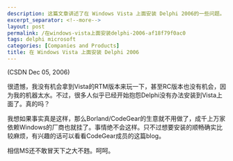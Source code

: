 ```yaml
---
description: 这篇文章讲述了在 Windows Vista 上面安装 Delphi 2006的一些问题。
excerpt_separator: <!--more-->
layout: post
permalink: /在windows-vista上面安装delphi-2006-af18f79f0ac0
tags: delphi microsoft
categories: [Companies and Products]
title: 在 Windows Vista 上面安装 Delphi 2006
---
```

(CSDN Dec 05, 2006)

很遗憾，我没有机会拿到Vista的RTM版本来玩一下，甚至RC版本也没有机会，因为我的机器太水。不过，很多人似乎已经开始抱怨Delphi没有办法安装到Vista上面了。真的吗？

我想如果事实真是这样，那么Borland/CodeGear的生意就不用做了，成千上万家依赖Windows的厂商也就挂了。事情绝不会这样。只不过想要安装的顺畅确实比较麻烦，有兴趣的话可以看看CodeGear成员的这篇blog。

相信MS还不敢冒天下之大不韪。呵呵。
<!--more-->
